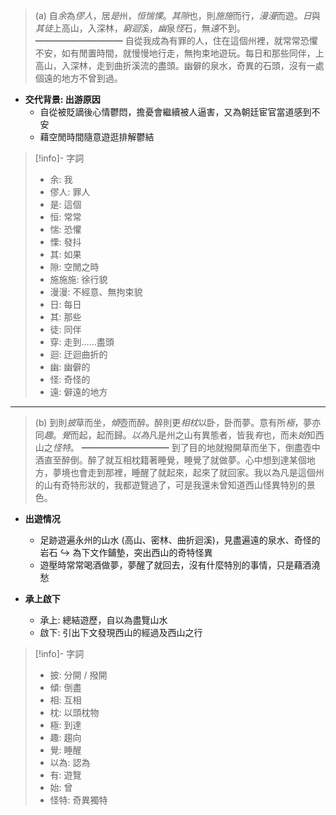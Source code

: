> (a)   自*余*為*僇人*，居*是*州，*恒惴慄*。*其隙*也，則*施施*而行，*漫漫*而遊。*日*與*其徒*上高山，入深林，*窮迴*溪，*幽*泉*怪*石，無*遠*不到。
> ━━━━━━━━━━
> 自從我成為有罪的人，住在這個州裡，就常常恐懼不安，如有閒置時間，就慢慢地行走，無拘束地遊玩。每日和那些同伴，上高山，入深林，走到曲折溪流的盡頭。幽僻的泉水，奇異的石頭，沒有一處個遠的地方不曾到過。

- **交代背景: 出游原因**
	- 自從被貶謫後心情鬱悶，擔憂會繼續被人逼害，又為朝廷宦官當道感到不安
	- 藉空閒時間隨意遊逛排解鬱結

> [!info]- 字詞
> - 余: 我
> - 僇人: 罪人
> - 是: 這個
> - 恒: 常常
> - 惴: 恐懼
> - 慄: 發抖
> - 其: 如果
> - 隙: 空閒之時
> - 施施施: 徐行貌
> - 漫漫: 不經意、無拘束貌
> - 日: 每日
> - 其: 那些
> - 徒: 同伴
> - 穿: 走到……盡頭
> - 迴: 迂迴曲折的
> - 幽: 幽僻的
> - 怪: 奇怪的
> - 遠: 僻遠的地方

---

> (b)   到則*披*草而坐，*傾*壺而醉。醉則更*相枕*以卧，卧而夢。意有所*極*，夢亦同*趣*。*覺*而起，起而歸。*以為*凡是州之山有異態者，皆我*有*也，而未*始*知西山之*怪特*。 
> ━━━━━━━━━━
> 到了目的地就撥開草而坐下，倒盡壺中酒直至醉倒。醉了就互相枕籍著睡覺，睡覺了就做夢。心中想到達某個地方，夢境也會走到那裡，睡醒了就起來，起來了就回家。我以為凡是這個州的山有奇特形狀的，我都遊覽過了，可是我還未曾知道西山怪異特別的景色。

- **出遊情况**
	- 足跡遊遍永州的山水 (高山、密林、曲折迴溪)，見盡遍遠的泉水、奇怪的岩石
	  ↪️ 為下文作鋪墊，突出西山的奇特怪異
	- 遊壓時常常喝酒做夢，夢醒了就回去，沒有什麼特別的事情，只是藉酒澆愁

- **承上啟下**
	- 承上: 總結遊歷，自以為盡覽山水
	- 啟下: 引出下文發現西山的經過及西山之行

> [!info]- 字詞
> - 披: 分開 / 撥開
> - 傾: 倒盡
> - 相: 互相
> - 枕: 以頭枕物
> - 極: 到達
> - 趣: 趨向
> - 覺: 睡醒
> - 以為: 認為
> - 有: 遊覽
> - 始: 曾
> - 怪特: 奇異獨特
